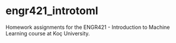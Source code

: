 # engr421_introtoml
Homework assignments for the ENGR421 - Introduction to Machine Learning course at Koç University.

